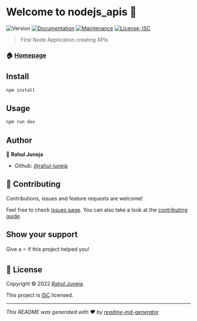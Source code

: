 # Welcome to nodejs_apis 👋
![Version](https://img.shields.io/badge/version-1.0.0-blue.svg?cacheSeconds=2592000)
[![Documentation](https://img.shields.io/badge/documentation-yes-brightgreen.svg)](https://github.com/rahul-juneja/NodeJS_APIs#readme)
[![Maintenance](https://img.shields.io/badge/Maintained%3F-yes-green.svg)](https://github.com/rahul-juneja/NodeJS_APIs/graphs/commit-activity)
[![License: ISC](https://img.shields.io/github/license/rahul-juneja/nodejs_apis)](https://github.com/rahul-juneja/NodeJS_APIs/blob/master/LICENSE)

> First Node Application creating APIs

### 🏠 [Homepage](https://github.com/rahul-juneja/NodeJS_APIs#readme)

## Install

```sh
npm install
```

## Usage

```sh
npm run dev
```

## Author

👤 **Rahul Juneja**

* Github: [@rahul-juneja](https://github.com/rahul-juneja)

## 🤝 Contributing

Contributions, issues and feature requests are welcome!

Feel free to check [issues page](https://github.com/rahul-juneja/NodeJS_APIs/issues). You can also take a look at the [contributing guide](https://github.com/rahul-juneja/NodeJS_APIs/blob/master/CONTRIBUTING.md).

## Show your support

Give a ⭐️ if this project helped you!


## 📝 License

Copyright © 2022 [Rahul Juneja](https://github.com/rahul-juneja).

This project is [ISC](https://github.com/rahul-juneja/NodeJS_APIs/blob/master/LICENSE) licensed.

***
_This README was generated with ❤️ by [readme-md-generator](https://github.com/kefranabg/readme-md-generator)_